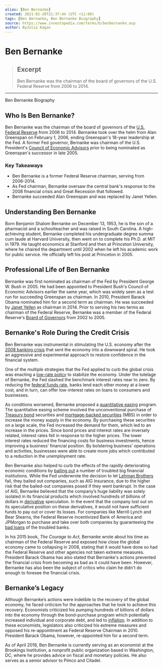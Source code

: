 ```yaml
---
alias: [Ben Bernanke]
created: 2021-02-28T21:37:44 (UTC +11:00)
tags: [Ben Bernanke, Ben Bernanke Biography]
source: https://www.investopedia.com/terms/b/benbernanke.asp
author: ByJulia Kagan
---
```


# Ben Bernanke

> ## Excerpt
> Ben Bernanke was the chairman of the board of governors of the U.S. Federal Reserve from 2006 to 2014.

---

Ben Bernanke Biography
## Who Is Ben Bernanke?

Ben Bernanke was the chairman of the board of governors of the [U.S. Federal Reserve](https://www.investopedia.com/terms/f/federalreservesystem.asp) from 2006 to 2014. Bernanke took over the helm from Alan Greenspan on February 1, 2006, ending Greenspan's 18-year leadership at the Fed. A former Fed governor, Bernanke was chairman of the U.S. President's [Council of Economic Advisors](https://www.investopedia.com/terms/c/council_economic_advisors.asp) prior to being nominated as Greenspan's successor in late 2005.

### Key Takeaways

-   Ben Bernanke is a former Federal Reserve chairman, serving from 2006-2014.
-   As Fed chairman, Bernanke oversaw the central bank's response to the 2008 financial crisis and Great Recession that followed.
-   Bernanke succeeded Alan Greenspan and was replaced by Janet Yellen.

## Understanding Ben Bernanke

Born Benjamin Shalom Bernanke on December 13, 1953, he is the son of a pharmacist and a schoolteacher and was raised in South Carolina. A high-achieving student, Bernanke completed his undergraduate degree summa cum laude at Harvard University, then went on to complete his Ph.D. at MIT in 1979. He taught economics at Stanford and then at Princeton University, where he chaired the department until 2002 when he left his academic work for public service. He officially left his post at Princeton in 2005.

## Professional Life of Ben Bernanke

Bernanke was first nominated as chairman of the Fed by President George W. Bush in 2005. He had been appointed to President Bush's Council of Economic Advisors earlier the same year, which was widely seen as a test run for succeeding Greenspan as chairman. In 2010, President Barack Obama nominated him for a second term as chairman. He was succeeded by [Janet Yellen](https://www.investopedia.com/articles/investing/101613/janet-yellen-background-and-philosophy.asp) as chairman in 2014. Prior to serving his two terms as chairman of the Federal Reserve, Bernanke was a member of the Federal Reserve's [Board of Governors](https://www.investopedia.com/terms/b/board-of-governors.asp) from 2002 to 2005.

## Bernanke's Role During the Credit Crisis

Ben Bernanke was instrumental in stimulating the U.S. economy after the [2008 banking crisis](https://www.investopedia.com/terms/c/credit-crisis.asp) that sent the economy into a downward spiral. He took an aggressive and experimental approach to restore confidence in the financial system.

One of the multiple strategies that the Fed applied to curb the global crisis was enacting a [low-rate policy](https://www.investopedia.com/terms/l/low-interest-rate-environment.asp) to stabilize the economy. Under the tutelage of Bernanke, the Fed slashed the benchmark interest rates near to zero. By reducing the [federal funds rate](https://www.investopedia.com/terms/f/federalfundsrate.asp), banks lend each other money at a lower cost, and in turn, can offer low-interest rates on loans to consumers and businesses.

As conditions worsened, Bernanke proposed a [quantitative easing](https://www.investopedia.com/terms/q/quantitative-easing.asp) program. The quantitative easing scheme involved the unconventional purchase of [Treasury bond](https://www.investopedia.com/terms/t/treasurybond.asp) securities and [mortgage-backed securities](https://www.investopedia.com/terms/m/mbs.asp) (MBS) in order to increase the money supply in the economy. By purchasing these securities on a large scale, the Fed increased the demand for them, which led to an increase in the prices. Since bond prices and interest rates are inversely related, interest rates fell in response to the higher prices. The lower interest rates reduced the financing costs for business investments, hence improving a business’ financial position. By bolstering business’ operations and activities, businesses were able to create more jobs which contributed to a reduction in the unemployment rate.

Ben Bernanke also helped to curb the effects of the rapidly deteriorating economic conditions by [bailing out](https://www.investopedia.com/terms/b/bailout.asp) a number of troubled big financial institutions. While the Fed underwrote the decision to let [Lehman Brothers](https://www.investopedia.com/terms/l/lehman-brothers.asp) fail, they bailed out companies, such as AIG Insurance, due to the higher risk that the bailed-out companies posed if they went bankrupt. In the case of AIG, Bernanke believed that the company’s huge liability was solely isolated in its financial products which involved hundreds of billions of dollars in [derivative](https://www.investopedia.com/terms/d/derivative.asp) speculation. In the event that the company lost out on its speculative position on these derivatives, it would not have sufficient funds to pay out or cover its losses. For companies like Merrill Lynch and Bear Stearns, the Federal Reserve incentivized Bank of America and JPMorgan to purchase and take over both companies by guaranteeing the [bad loans](https://www.investopedia.com/terms/b/baddebt.asp) of the troubled banks.

In his 2015 book, _The Courage to Act_, Bernanke wrote about his time as chairman of the Federal Reserve and exposed how close the global economy came to collapsing in 2008, stating that it would have done so had the Federal Reserve and other agencies not taken extreme measures. President Barack Obama has also stated that Bernanke's actions prevented the financial crisis from becoming as bad as it could have been. However, Bernanke has also been the subject of critics who claim he didn't do enough to foresee the financial crisis.

## Bernanke’s Legacy

Although Bernanke’s actions were indelible to the recovery of the global economy, he faced criticism for the approaches that he took to achieve this recovery. Economists criticized his pumping hundreds of billions of dollars into the economy through the bond-purchase program which potentially increased individual and corporate debt, and led to [inflation](https://www.investopedia.com/terms/i/inflation.asp). In addition to these economists, legislators also criticized his extreme measures and opposed his re-appointment as Federal Reserve Chairman in 2010. President Barack Obama, however, re-appointed him for a second term.

As of April 2018, Ben Bernanke is currently serving as an economist at the Brookings Institution, a nonprofit public organization based in Washington, DC, where he provides advice on fiscal and monetary policies. He also serves as a senior advisor to Pimco and Citadel.
